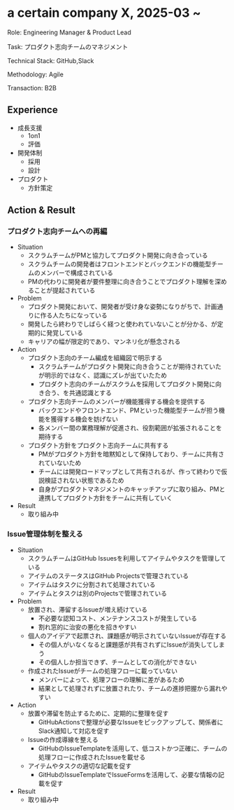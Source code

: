 # a certain company X, 2025-03 ~

Role: Engineering Manager & Product Lead

Task: プロダクト志向チームのマネジメント

Technical Stack: GitHub,Slack

Methodology: Agile

Transaction: B2B

## Experience

- 成長支援
  - 1on1
  - 評価
- 開発体制
  - 採用
  - 設計
- プロダクト
  - 方針策定

## Action & Result

### プロダクト志向チームへの再編

- Situation
  - スクラムチームがPMと協力してプロダクト開発に向き合っている
  - スクラムチームの開発者はフロントエンドとバックエンドの機能型チームのメンバーで構成されている
  - PMの代わりに開発者が要件整理に向き合うことでプロダクト理解を深めることが提起されている
- Problem
  - プロダクト開発において、開発者が受け身な姿勢になりがちで、計画通りに作る人たちになっている
  - 開発したら終わりでしばらく経つと使われていないことが分かる、が定期的に発覚している
  - キャリアの幅が限定的であり、マンネリ化が懸念される
- Action
  - プロダクト志向のチーム編成を組織図で明示する
    - スクラムチームがプロダクト開発に向き合うことが期待されていたが明示的ではなく、認識にズレが出ていたため
    - プロダクト志向のチームがスクラムを採用してプロダクト開発に向き合う、を共通認識とする
  - プロダクト志向チームのメンバーが機能獲得する機会を提供する
    - バックエンドやフロントエンド、PMといった機能型チームが担う機能を獲得する機会を妨げない
    - 各メンバー間の業務理解が促進され、役割範囲が拡張されることを期待する
  - プロダクト方針をプロダクト志向チームに共有する
    - PMがプロダクト方針を暗黙知として保持しており、チームに共有されていないため
    - チームには開発ロードマップとして共有されるが、作って終わりで仮説検証されない状態であるため
    - 自身がプロダクトマネジメントのキャッチアップに取り組み、PMと連携してプロダクト方針をチームに共有していく
- Result
  - 取り組み中

### Issue管理体制を整える

- Situation
  - スクラムチームはGitHub Issuesを利用してアイテムやタスクを管理している
  - アイテムのステータスはGitHub Projectsで管理されている
  - アイテムはタスクに分割されて処理されている
  - アイテムとタスクは別のProjectsで管理されている
- Problem
  - 放置され、滞留するIssueが増え続けている
    - 不必要な認知コスト、メンテナンスコストが発生している
    - 割れ窓的に治安の悪化を招きやすい
  - 個人のアイデアで起票され、課題感が明示されていないIssueが存在する
    - その個人がいなくなると課題感が共有されずにIssueが消失してしまう
    - その個人しか担当できず、チームとしての消化ができない
  - 作成されたIssueがチームの処理フローに載っていない
    - メンバーによって、処理フローの理解に差があるため
    - 結果として処理されずに放置されたり、チームの進捗把握から漏れやすい
- Action
  - 放置や滞留を防止するために、定期的に整理を促す
    - GitHubActionsで整理が必要なIssueをピックアップして、関係者にSlack通知して対応を促す
  - Issueの作成導線を整える
    - GitHubのIssueTemplateを活用して、低コストかつ正確に、チームの処理フローに作成されたIssueを載せる
  - アイテムやタスクの適切な記載を促す
    - GitHubのIssueTemplateでIssueFormsを活用して、必要な情報の記載を促す
- Result
  - 取り組み中
